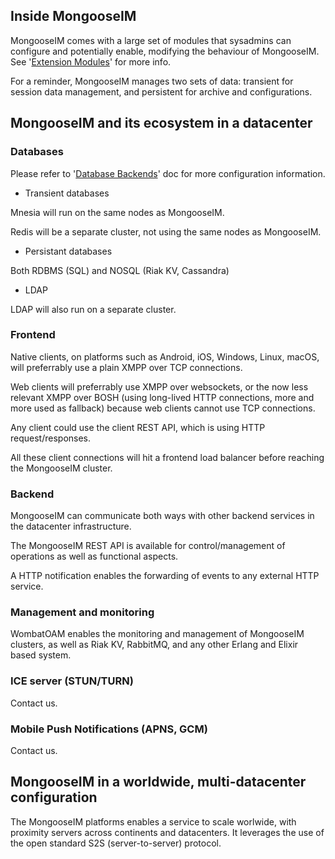 ## Inside MongooseIM

MongooseIM comes with a large set of modules that sysadmins can configure and potentially enable, modifying the behaviour of MongooseIM. See '[Extension Modules](../advanced-configuration/Modules/)' for more info.

For a reminder, MongooseIM manages two sets of data: transient for session data management, and persistent for archive and configurations.

## MongooseIM and its ecosystem in a datacenter

### Databases

Please refer to '[Database Backends](../advanced-configuration/database-backends-configuration/)' doc for more configuration information.

* Transient databases

Mnesia will run on the same nodes as MongooseIM.

Redis will be a separate cluster, not using the same nodes as MongooseIM.

* Persistant databases

Both RDBMS (SQL) and NOSQL (Riak KV, Cassandra) 

* LDAP

LDAP will also run on a separate cluster.

### Frontend

Native clients, on platforms such as Android, iOS, Windows, Linux, macOS, will preferrably use a plain XMPP over TCP connections.

Web clients will preferrably use XMPP over websockets, or the now less relevant XMPP over BOSH (using long-lived HTTP connections, more and more used as fallback) because web clients cannot use TCP connections.

Any client could use the client REST API, which is using HTTP request/responses.

All these client connections will hit a frontend load balancer before reaching the MongooseIM cluster.

### Backend

MongooseIM can communicate both ways with other backend services in the datacenter infrastructure.

The MongooseIM REST API is available for control/management of operations as well as functional aspects.

A HTTP notification enables the forwarding of events to any external HTTP service.

### Management and monitoring

WombatOAM enables the monitoring and management of MongooseIM clusters, as well as Riak KV, RabbitMQ, and any other Erlang and Elixir based system.

### ICE server (STUN/TURN)

Contact us.

### Mobile Push Notifications (APNS, GCM)

Contact us.

## MongooseIM in a worldwide, multi-datacenter configuration

The MongooseIM platforms enables a service to scale worlwide, with proximity servers across continents and datacenters. It leverages the use of the open standard S2S (server-to-server) protocol.
